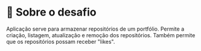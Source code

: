# 🚀 Sobre o desafio
Aplicação serve para armazenar repositórios de um portfólio. Permite a criação, listagem, atualização e remoção dos repositórios. Também permite que os repositórios possam receber "likes".

